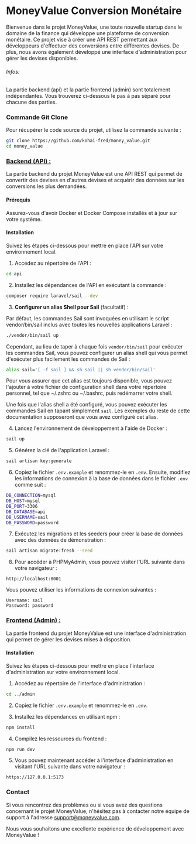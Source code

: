 # MoneyValue Conversion Monétaire

Bienvenue dans le projet MoneyValue, une toute nouvelle startup dans le domaine de la finance qui développe une
plateforme de conversion monétaire. Ce projet vise à créer une API REST permettant aux développeurs d'effectuer des
conversions entre différentes devises. De plus, nous avons également développé une interface d'administration pour gérer
les devises disponibles.

###### Infos:

La partie backend (api) et la partie frontend (admin) sont totalement indépendantes. Vous trouverez ci-dessous le pas à
pas séparé pour chacune des parties.

### Commande Git Clone

Pour récupérer le code source du projet, utilisez la commande suivante :

```bash
git clone https://github.com/kohai-fred/money_value.git
cd money_value
```

### <u>Backend (API) :</u>

La partie backend du projet MoneyValue est une API REST qui permet de convertir des devises en d'autres devises et
acquérir des données sur les conversions les plus demandées.

#### Prérequis

Assurez-vous d'avoir Docker et Docker Compose installés et à jour sur votre système.

#### Installation

Suivez les étapes ci-dessous pour mettre en place l'API sur votre environnement local.

1. Accédez au répertoire de l'API :

```bash
cd api
```

2. Installez les dépendances de l'API en exécutant la commande :

```bash
composer require laravel/sail --dev
```

3. **Configurer un alias Shell pour Sail** (facultatif) :

Par défaut, les commandes Sail sont invoquées en utilisant le script vendor/bin/sail inclus avec toutes les nouvelles
applications Laravel :

```bash
./vendor/bin/sail up
```

Cependant, au lieu de taper à chaque fois `vendor/bin/sail` pour exécuter les commandes Sail, vous pouvez configurer un
alias shell qui vous permet d'exécuter plus facilement les commandes de Sail :

```bash
alias sail='[ -f sail ] && sh sail || sh vendor/bin/sail'
```

Pour vous assurer que cet alias est toujours disponible, vous pouvez l'ajouter à votre fichier de configuration shell
dans votre répertoire personnel, tel que ~/.zshrc ou ~/.bashrc, puis redémarrer votre shell.

Une fois que l'alias shell a été configuré, vous pouvez exécuter les commandes Sail en tapant simplement `sail`. Les
exemples du reste de cette documentation supposeront que vous avez configuré cet alias.

4. Lancez l'environnement de développement à l'aide de Docker :

```bash
sail up
```

5. Générez la clé de l'application Laravel :

```bash
sail artisan key:generate
```

6. Copiez le fichier `.env.example` et renommez-le en `.env`. Ensuite, modifiez les informations de connexion à la base
   de données dans le fichier `.env` comme suit :

```bash
DB_CONNECTION=mysql
DB_HOST=mysql
DB_PORT=3306
DB_DATABASE=api
DB_USERNAME=sail
DB_PASSWORD=password
```

7. Exécutez les migrations et les seeders pour créer la base de données avec des données de démonstration :

```bash
sail artisan migrate:fresh --seed
```

8. Pour accéder à PHPMyAdmin, vous pouvez visiter l'URL suivante dans votre navigateur :

```
http://localhost:8001
```

Vous pouvez utiliser les informations de connexion suivantes :

```
Username: sail
Password: password
```

### <u>Frontend (Admin) :</u>

La partie frontend du projet MoneyValue est une interface d'administration qui permet de gérer les devises mises à
disposition.

#### Installation

Suivez les étapes ci-dessous pour mettre en place l'interface d'administration sur votre environnement local.

1. Accédez au répertoire de l'interface d'administration :

```bash
cd ../admin
```

2. Copiez le fichier `.env.example` et renommez-le en `.env`.

3. Installez les dépendances en utilisant npm :

```bash
npm install
```

4. Compilez les ressources du frontend :

```bash
npm run dev
```

5. Vous pouvez maintenant accéder à l'interface d'administration en visitant l'URL suivante dans votre navigateur :

```
https://127.0.0.1:5173
```

### Contact

Si vous rencontrez des problèmes ou si vous avez des questions concernant le projet MoneyValue, n'hésitez pas à
contacter notre équipe de support à l'adresse support@moneyvalue.com.

Nous vous souhaitons une excellente expérience de développement avec MoneyValue !
